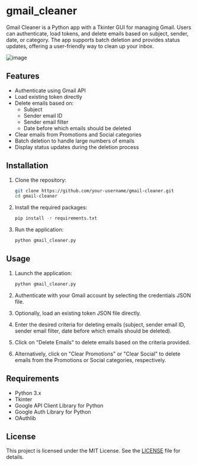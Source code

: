 # gmail_cleaner
Gmail Cleaner is a Python app with a Tkinter GUI for managing Gmail. Users can authenticate, load tokens, and delete emails based on subject, sender, date, or category. The app supports batch deletion and provides status updates, offering a user-friendly way to clean up your inbox.

![image](https://github.com/user-attachments/assets/17419a4a-4a23-4734-89fe-2f5ab531e6c4)

## Features

- Authenticate using Gmail API
- Load existing token directly
- Delete emails based on:
  - Subject
  - Sender email ID
  - Sender email filter
  - Date before which emails should be deleted
- Clear emails from Promotions and Social categories
- Batch deletion to handle large numbers of emails
- Display status updates during the deletion process

## Installation

1. Clone the repository:
   ```bash
   git clone https://github.com/your-username/gmail-cleaner.git
   cd gmail-cleaner
   ```

2. Install the required packages:
   ```bash
   pip install -r requirements.txt
   ```

3. Run the application:
   ```bash
   python gmail_cleaner.py
   ```

## Usage

1. Launch the application:
   ```bash
   python gmail_cleaner.py
   ```

2. Authenticate with your Gmail account by selecting the credentials JSON file.

3. Optionally, load an existing token JSON file directly.

4. Enter the desired criteria for deleting emails (subject, sender email ID, sender email filter, date before which emails should be deleted).

5. Click on "Delete Emails" to delete emails based on the criteria provided.

6. Alternatively, click on "Clear Promotions" or "Clear Social" to delete emails from the Promotions or Social categories, respectively.

## Requirements

- Python 3.x
- Tkinter
- Google API Client Library for Python
- Google Auth Library for Python
- OAuthlib

## License

This project is licensed under the MIT License. See the [LICENSE](LICENSE) file for details.
```

